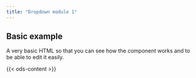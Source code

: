 ```yaml
---
title: "Dropdown module 1"
---
```



## Basic example

A very basic HTML so that you can see how the component works and to be able to edit it easily.


{{< ods-content >}}